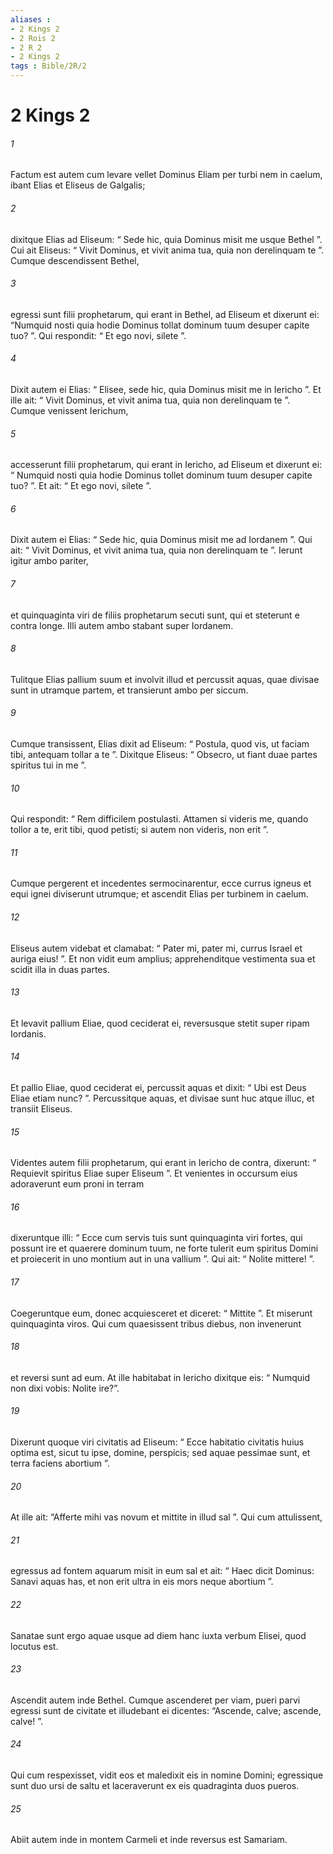 ```yaml
---
aliases : 
- 2 Kings 2
- 2 Rois 2
- 2 R 2
- 2 Kings 2
tags : Bible/2R/2
---
```


# 2 Kings 2

###### 1
Factum est autem cum levare vellet Dominus Eliam per turbi nem in caelum, ibant Elias et Eliseus de Galgalis; 
###### 2
dixitque Elias ad Eliseum: “ Sede hic, quia Dominus misit me usque Bethel ”. Cui ait Eliseus: “ Vivit Dominus, et vivit anima tua, quia non derelinquam te ”. Cumque descendissent Bethel, 
###### 3
egressi sunt filii prophetarum, qui erant in Bethel, ad Eliseum et dixerunt ei: “Numquid nosti quia hodie Dominus tollat dominum tuum desuper capite tuo? ”. Qui respondit: “ Et ego novi, silete ”. 
###### 4
Dixit autem ei Elias: “ Elisee, sede hic, quia Dominus misit me in Iericho ”. Et ille ait: “ Vivit Dominus, et vivit anima tua, quia non derelinquam te ”. Cumque venissent Ierichum, 
###### 5
accesserunt filii prophetarum, qui erant in Iericho, ad Eliseum et dixerunt ei: “ Numquid nosti quia hodie Dominus tollet dominum tuum desuper capite tuo? ”. Et ait: “ Et ego novi, silete ”. 
###### 6
Dixit autem ei Elias: “ Sede hic, quia Dominus misit me ad Iordanem ”. Qui ait: “ Vivit Dominus, et vivit anima tua, quia non derelinquam te ”. Ierunt igitur ambo pariter, 
###### 7
et quinquaginta viri de filiis prophetarum secuti sunt, qui et steterunt e contra longe. Illi autem ambo stabant super Iordanem. 
###### 8
Tulitque Elias pallium suum et involvit illud et percussit aquas, quae divisae sunt in utramque partem, et transierunt ambo per siccum.
###### 9
Cumque transissent, Elias dixit ad Eliseum: “ Postula, quod vis, ut faciam tibi, antequam tollar a te ”. Dixitque Eliseus: “ Obsecro, ut fiant duae partes spiritus tui in me ”. 
###### 10
Qui respondit: “ Rem difficilem postulasti. Attamen si videris me, quando tollor a te, erit tibi, quod petisti; si autem non videris, non erit ”. 
###### 11
Cumque pergerent et incedentes sermocinarentur, ecce currus igneus et equi ignei diviserunt utrumque; et ascendit Elias per turbinem in caelum.
###### 12
Eliseus autem videbat et clamabat: “ Pater mi, pater mi, currus Israel et auriga eius! ”. Et non vidit eum amplius; apprehenditque vestimenta sua et scidit illa in duas partes. 
###### 13
Et levavit pallium Eliae, quod ceciderat ei, reversusque stetit super ripam Iordanis. 
###### 14
Et pallio Eliae, quod ceciderat ei, percussit aquas et dixit: “ Ubi est Deus Eliae etiam nunc? ”. Percussitque aquas, et divisae sunt huc atque illuc, et transiit Eliseus.
###### 15
Videntes autem filii prophetarum, qui erant in Iericho de contra, dixerunt: “ Requievit spiritus Eliae super Eliseum ”. Et venientes in occursum eius adoraverunt eum proni in terram 
###### 16
dixeruntque illi: “ Ecce cum servis tuis sunt quinquaginta viri fortes, qui possunt ire et quaerere dominum tuum, ne forte tulerit eum spiritus Domini et proiecerit in uno montium aut in una vallium ”. Qui ait: “ Nolite mittere! ”. 
###### 17
Coegeruntque eum, donec acquiesceret et diceret: “ Mittite ”. Et miserunt quinquaginta viros. Qui cum quaesissent tribus diebus, non invenerunt 
###### 18
et reversi sunt ad eum. At ille habitabat in Iericho dixitque eis: “ Numquid non dixi vobis: Nolite ire?”.
###### 19
Dixerunt quoque viri civitatis ad Eliseum: “ Ecce habitatio civitatis huius optima est, sicut tu ipse, domine, perspicis; sed aquae pessimae sunt, et terra faciens abortium ”. 
###### 20
At ille ait: “Afferte mihi vas novum et mittite in illud sal ”. Qui cum attulissent, 
###### 21
egressus ad fontem aquarum misit in eum sal et ait: “ Haec dicit Dominus: Sanavi aquas has, et non erit ultra in eis mors neque abortium ”. 
###### 22
Sanatae sunt ergo aquae usque ad diem hanc iuxta verbum Elisei, quod locutus est.
###### 23
Ascendit autem inde Bethel. Cumque ascenderet per viam, pueri parvi egressi sunt de civitate et illudebant ei dicentes: “Ascende, calve; ascende, calve! ”. 
###### 24
Qui cum respexisset, vidit eos et maledixit eis in nomine Domini; egressique sunt duo ursi de saltu et laceraverunt ex eis quadraginta duos pueros. 
###### 25
Abiit autem inde in montem Carmeli et inde reversus est Samariam.
